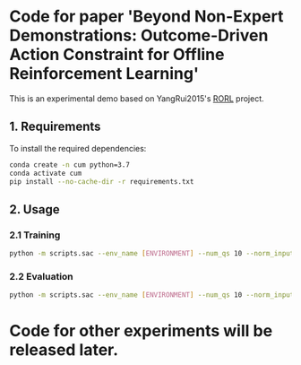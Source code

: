 # Code for paper 'Beyond Non-Expert Demonstrations: Outcome-Driven Action Constraint for Offline Reinforcement Learning'

This is an experimental demo based on YangRui2015's [RORL](https://github.com/YangRui2015/RORL) project.

## 1. Requirements

To install the required dependencies:
  
```bash
conda create -n cum python=3.7
conda activate cum
pip install --no-cache-dir -r requirements.txt
```

## 2. Usage

### 2.1 Training 

```bash
python -m scripts.sac --env_name [ENVIRONMENT] --num_qs 10 --norm_input --load_config_type 'benchmark' --exp_prefix RORL
```

### 2.2 Evaluation

```bash
python -m scripts.sac --env_name [ENVIRONMENT] --num_qs 10 --norm_input --eval_no_training --load_path [model path] --exp_prefix eval_RORL
```

# Code for other experiments will be released later.

